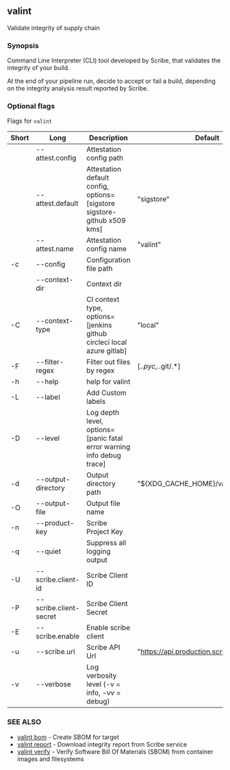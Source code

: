 ## valint

Validate integrity of supply chain

### Synopsis

Command Line Interpreter (CLI) tool developed by Scribe, that validates the integrity of your build.
	
At the end of your pipeline run, decide to accept or fail a build, depending on the integrity analysis result reported by Scribe.

### Optional flags 
Flags for `valint`


| Short | Long | Description | Default |
| --- | --- | --- | --- |
| | --attest.config | Attestation config path | |
| | --attest.default | Attestation default config, options=[sigstore sigstore-github x509 kms] | "sigstore" |
| | --attest.name | Attestation config name | "valint" |
| -c | --config | Configuration file path | |
| | --context-dir | Context dir | |
| -C | --context-type | CI context type, options=[jenkins github circleci local azure gitlab] | "local" |
| -F | --filter-regex | Filter out files by regex | [.*\.pyc,.*\.git/.*] |
| -h | --help | help for valint | |
| -L | --label | Add Custom labels | |
| -D | --level | Log depth level, options=[panic fatal error warning info debug trace] | |
| -d | --output-directory | Output directory path | "${XDG_CACHE_HOME}/valint" |
| -O | --output-file | Output file name | |
| -n | --product-key | Scribe Project Key | |
| -q | --quiet | Suppress all logging output | |
| -U | --scribe.client-id | Scribe Client ID | |
| -P | --scribe.client-secret | Scribe Client Secret | |
| -E | --scribe.enable | Enable scribe client | |
| -u | --scribe.url | Scribe API Url | "https://api.production.scribesecurity.com" |
| -v | --verbose | Log verbosity level (-v = info, -vv = debug) | |


### SEE ALSO

* [valint bom](valint_bom.md)	 - Create SBOM for target
* [valint report](valint_report.md)	 - Download integrity report from Scribe service
* [valint verify](valint_verify.md)	 - Verify Software Bill Of Materials (SBOM) from container images and filesystems

